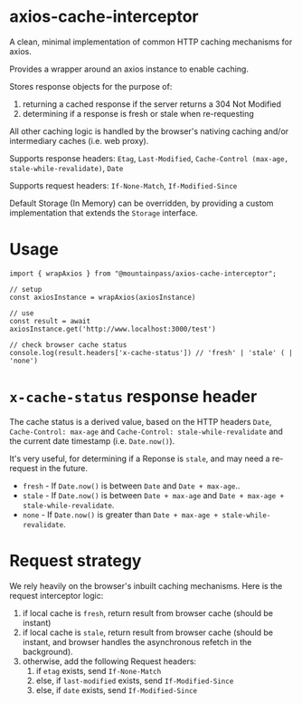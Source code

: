 # axios-cache-interceptor

A clean, minimal implementation of common HTTP caching mechanisms for axios.

Provides a wrapper around an axios instance to enable caching.

Stores response objects for the purpose of:

1. returning a cached response if the server returns a 304 Not Modified
1. determining if a response is fresh or stale when re-requesting

All other caching logic is handled by the browser's nativing caching and/or intermediary caches (i.e. web proxy).

Supports response headers: `Etag`, `Last-Modified`, `Cache-Control (max-age, stale-while-revalidate)`, `Date`

Supports request headers: `If-None-Match`, `If-Modified-Since`

Default Storage (In Memory) can be overridden, by providing a custom implementation that extends the `Storage` interface.

# Usage

```
import { wrapAxios } from "@mountainpass/axios-cache-interceptor";

// setup
const axiosInstance = wrapAxios(axiosInstance)

// use
const result = await axiosInstance.get('http://www.localhost:3000/test')

// check browser cache status
console.log(result.headers['x-cache-status']) // 'fresh' | 'stale' ( | 'none')
```

# `x-cache-status` response header

The cache status is a derived value, based on the HTTP headers `Date`, `Cache-Control: max-age` and `Cache-Control: stale-while-revalidate` and the current date timestamp (i.e. `Date.now()`).

It's very useful, for determining if a Reponse is `stale`, and may need a re-request in the future.

- `fresh` - If `Date.now()` is between `Date` and `Date + max-age`..
- `stale` - If `Date.now()` is between `Date + max-age` and `Date + max-age + stale-while-revalidate`.
- `none` - If `Date.now()` is greater than `Date + max-age + stale-while-revalidate`.

# Request strategy

We rely heavily on the browser's inbuilt caching mechanisms. Here is the request interceptor logic:

1. if local cache is `fresh`, return result from browser cache (should be instant)
2. if local cache is `stale`, return result from browser cache (should be instant, and browser handles the asynchronous refetch in the background).
3. otherwise, add the following Request headers:
   1. if `etag` exists, send `If-None-Match`
   2. else, if `last-modified` exists, send `If-Modified-Since`
   3. else, if `date` exists, send `If-Modified-Since`


